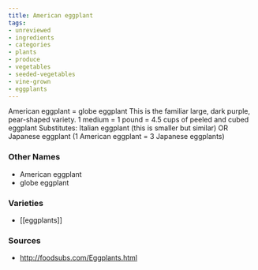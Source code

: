 ```yaml
---
title: American eggplant
tags:
- unreviewed
- ingredients
- categories
- plants
- produce
- vegetables
- seeded-vegetables
- vine-grown
- eggplants
---
```

American eggplant = globe eggplant This is the familiar large, dark purple, pear-shaped variety. 1 medium = 1 pound = 4.5 cups of peeled and cubed eggplant Substitutes: Italian eggplant (this is smaller but similar) OR Japanese eggplant (1 American eggplant = 3 Japanese eggplants)

### Other Names

* American eggplant
* globe eggplant

### Varieties

* [[eggplants]]

### Sources
* http://foodsubs.com/Eggplants.html
